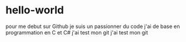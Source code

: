# hello-world
pour me debut sur Github
je suis  un passionner du code
j'ai de base en programmation en C et C#
j'ai test mon git 
j'ai test mon git
